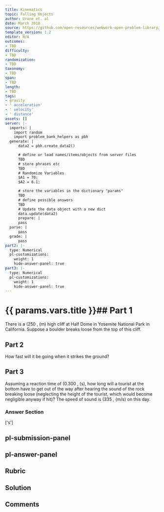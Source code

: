 ```yaml
---
title: Kinematics
topic: Falling Objects
author: Urone et. al
date: March 2018
source: https://github.com/open-resources/webwork-open-problem-library/tree/master/Contrib/BrockPhysics/College_Physics_Urone/2.Kinematics/NU_U17-2-07-013.pg
template_version: 1.2
editor: N/A
outcomes:
- TBD
difficulty:
- TBD
randomization:
- TBD
taxonomy:
- TBD
span:
- TBD
length:
- TBD
tags:
- gravity
- ' acceleration'
- ' velocity'
- ' distance'
assets: []
server: |-
  imports: |
    import random
    import problem_bank_helpers as pbh
  generate: |
      data2 = pbh.create_data2()

      # define or load names/items/objects from server files
      TBD
      # store phrases etc
      TBD
      # Randomize Variables
      $A1 = 70;
      $A2 = 6.1;

      # store the variables in the dictionary "params"
      TBD
      # define possible answers
      TBD
      # Update the data object with a new dict
      data.update(data2)
      prepare: |
      pass
  parse: |
      pass
  grade: |
      pass
part2: |-
  type: Numerical
  pl-customizations:
    weight: 1
    hide-answer-panel: true
part3: |-
  type: Numerical
  pl-customizations:
    weight: 1
    hide-answer-panel: true
---
```


# {{ params.vars.title }}## Part 1 
There is a (250 , (m) high cliff at Half Dome in Yosemite National Park in California. Suppose a boulder breaks loose from the top of this cliff. 
## Part 2 
How fast will it be going when it strikes the ground? 
## Part 3 
Assuming a reaction time of (0.300 , (s), how long will a tourist at the bottom have to get out of the way after hearing the sound of the rock breaking loose (neglecting the height of the tourist, which would become negligible anyway if hit)? The speed of sound is (335 , (m/s) on this day. 


### Answer Section 
['s']

## pl-submission-panel 


## pl-answer-panel 


## Rubric 


## Solution 


## Comments 


